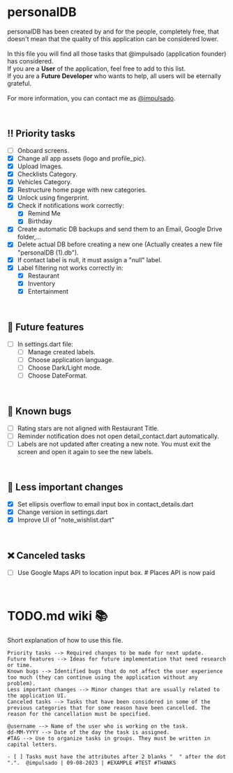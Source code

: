 # personalDB
personalDB has been created by and for the people, completely free, that doesn't mean that the quality of this application can be considered lower.
<br/>
<br/>
In this file you will find all those tasks that @impulsado (application founder) has considered. <br/>
If you are a **User** of the application, feel free to add to this list. <br/>
If you are a **Future Developer** who wants to help, all users will be eternally grateful. 
<br/>
<br/>
For more information, you can contact me as [@impulsado](https://t.me/impulsado).

<br/>

## ‼ Priority tasks
- [ ] Onboard screens.
- [X] Change all app assets (logo and profile_pic).
- [X] Upload Images.
- [X] Checklists Category.
- [X] Vehicles Category.
- [X] Restructure home page with new categories.
- [X] Unlock using fingerprint.
- [X] Check if notifications work correctly:
  - [X] Remind Me
  - [X] Birthday
- [X] Create automatic DB backups and send them to an Email, Google Drive folder,...
- [X] Delete actual DB before creating a new one (Actually creates a new file "personalDB (1).db").
- [X] If contact label is null, it must assign a "null" label.
- [X] Label filtering not works correctly in:
    - [X] Restaurant
    - [X] Inventory
    - [X] Entertainment

<br/>

## 🌺 Future features
- [ ] In  settings.dart file:
    - [ ] Manage created labels.
    - [ ] Choose application language.
    - [ ] Choose Dark/Light mode.
    - [ ] Choose DateFormat.

<br/>

## 🦗 Known bugs
- [ ] Rating stars are not aligned with Restaurant Title.
- [ ] Reminder notification does not open detail_contact.dart automatically.
- [ ] Labels are not updated after creating a new note. You must exit the screen and open it again to see the new labels.

<br/>

## 🔧 Less important changes
- [X] Set ellipsis overflow to email input box in contact_details.dart
- [X] Change version in settings.dart
- [X] Improve UI of "note_wishlist.dart"

<br/>

## ❌ Canceled tasks
- [ ] Use Google Maps API to location input box.  # Places API is now paid

<br/>

# TODO.md wiki 📚
Short explanation of how to use this file.<br/>

```Symbology of checkboxes
Priority tasks --> Required changes to be made for next update.
Future features --> Ideas for future implementation that need research or time. 
Known bugs --> Identified bugs that do not affect the user experience too much (they can continue using the application without any problem).
Less important changes --> Minor changes that are usually related to the application UI.
Canceled tasks --> Tasks that have been considered in some of the previous categories that for some reason have been cancelled. The reason for the cancellation must be specified.
```

```Task attributes
@username --> Name of the user who is working on the task.
dd-MM-YYYY --> Date of the day the task is assigned.
#TAG --> Use to organize tasks in groups. They must be written in capital letters.

- [ ] Tasks must have the attributes after 2 blanks "  " after the dot ".".  @impulsado | 09-08-2023 | #EXAMPLE #TEST #THANKS
```

